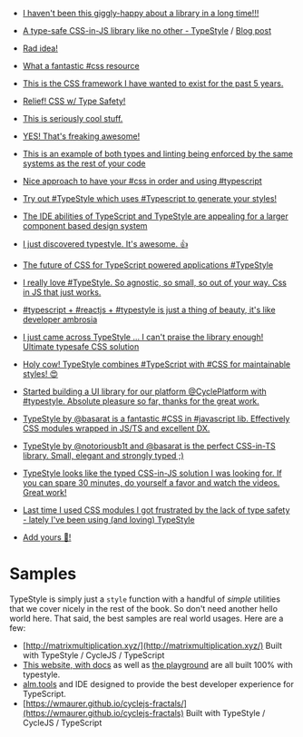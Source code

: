 
* [I haven't been this giggly-happy about a library in a long time!!!](https://twitter.com/andrestaltz/status/788665551325454337)
* [A type-safe CSS-in-JS library like no other - TypeStyle](https://twitter.com/areknawo/status/1135643283688964096) / [Blog post](https://areknawo.com/a-different-approach-to-css-in-js/)
* [Rad idea!](https://twitter.com/iammerrick/status/788784672314576897)
* [What a fantastic #css resource](https://twitter.com/zbrianw/status/792177209490313217)
* [This is the CSS framework I have wanted to exist for the past 5 years.](https://twitter.com/jeffwhelpley/status/802275885353054208)
* [Relief! CSS w/ Type Safety!](https://twitter.com/wwwalkerrun/status/802329604471959552)
* [This is seriously cool stuff.](https://twitter.com/jonbrennecke/status/802351164247265280)
* [YES! That's freaking awesome!](https://twitter.com/brechtbilliet/status/802385818295746560)
* [This is an example of both types and linting being enforced by the same systems as the rest of your code](https://twitter.com/rauchg/status/802706919823581185)
* [Nice approach to have your #css in order and using #typescript](https://twitter.com/chris_noring/status/802824657401475073)
* [Try out #TypeStyle which uses #Typescript to generate your styles!](https://twitter.com/designpuddle/status/802658082924937216)
* [The IDE abilities of TypeScript and TypeStyle are appealing for a larger component based design system](https://twitter.com/twnsndco/status/804081260633214977)
* [I just discovered typestyle. It's awesome.  👍](https://twitter.com/arnarbirgisson/status/805805142289293314)
* [The future of CSS for TypeScript powered applications #TypeStyle](https://twitter.com/piotrekwitek/status/817655604206596096)
* [I really love #TypeStyle. So agnostic, so small, so out of your way. Css in JS that just works.](https://twitter.com/nickbalestra/status/818393513847037953)
* [#typescript + #reactjs + #typestyle is just a thing of beauty, it's like developer ambrosia](https://twitter.com/deis/status/823404962323505152)
* [I just came across TypeStyle ... I can't praise the library enough! Ultimate typesafe CSS solution](https://twitter.com/erikcupal/status/823700902578163712)
* [Holy cow! TypeStyle combines #TypeScript with #CSS for maintainable styles! 😍](https://twitter.com/timo_ernst/status/823262762596007937)
* [Started building a UI library for our platform @CyclePlatform with #typestyle. Absolute pleasure so far, thanks for the great work.](https://twitter.com/alexmattoni/status/839961368375590912)
* [TypeStyle by @basarat is a fantastic #CSS in #javascript lib. Effectively CSS modules wrapped in JS/TS  and excellent DX.](https://twitter.com/SteveALee/status/858255868139319296)
* [TypeStyle by @notoriousb1t and @basarat is the perfect CSS-in-TS library. Small, elegant and strongly typed ;)](https://twitter.com/ale_burato/status/899165879849684992)
* [TypeStyle looks like the typed CSS-in-JS solution I was looking for. If you can spare 30 minutes, do yourself a favor and watch the videos. Great work!](https://twitter.com/frontsideair/status/1019491595224276992)
* [Last time I used CSS modules I got frustrated by the lack of type safety - lately I've been using (and loving) TypeStyle](https://twitter.com/muelvenables/status/1119369238286725120)

* [Add yours 🌹!](https://twitter.com/intent/tweet?text=Super%20simple%20maintainable%20%23CSS%20with%20%23TypeStyle%3A%20https%3A%2F%2Ftypestyle.github.io%0A%0A%23JavaScript%20%23TypeScript%20%40basarat%20%F0%9F%8C%B9)

# Samples

TypeStyle is simply just a `style` function with a handful of *simple* utilities that we cover nicely in the rest of the book. So don't need another hello world here. That said, the best samples are real world usages. Here are a few: 

* [http://matrixmultiplication.xyz/](http://matrixmultiplication.xyz/) Built with TypeStyle / CycleJS / TypeScript
* [This website, with docs](https://github.com/typestyle/typestyle.github.io) as well as [the playground](https://typestyle.github.io/play) are all built 100% with typestyle.
* [alm.tools](http://alm.tools) and IDE designed to provide the best developer experience for TypeScript.
* [https://wmaurer.github.io/cyclejs-fractals/](https://wmaurer.github.io/cyclejs-fractals) Built with TypeStyle / CycleJS / TypeScript
